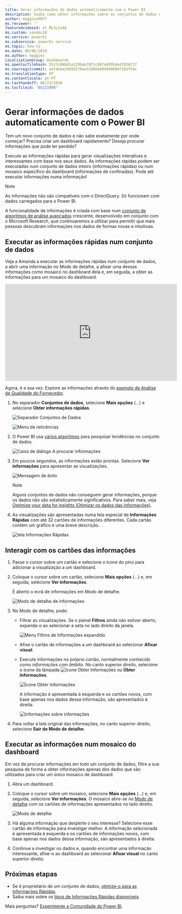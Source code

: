 ```yaml
---
title: Gerar informações de dados automaticamente com o Power BI
description: Saiba como obter informações sobre os conjuntos de dados e os mosaicos do dashboard.
author: maggiesMSFT
ms.reviewer: ''
featuredvideoid: et_MLSL2sA8
ms.custom: seodec18
ms.service: powerbi
ms.subservice: powerbi-service
ms.topic: how-to
ms.date: 08/06/2019
ms.author: maggies
LocalizationGroup: Dashboards
ms.openlocfilehash: 5523c08b81a129bab70f1c087e8895dedf83621f
ms.sourcegitcommit: eef4eee24695570ae3186b4d8d99660df16bf54c
ms.translationtype: HT
ms.contentlocale: pt-PT
ms.lasthandoff: 06/23/2020
ms.locfileid: "85221098"
---
```

# <a name="generate-data-insights-automatically-with-power-bi"></a>Gerar informações de dados automaticamente com o Power BI
Tem um novo conjunto de dados e não sabe exatamente por onde começar?  Precisa criar um dashboard rapidamente?  Deseja procurar informações que pode ter perdido?

Execute as informações rápidas para gerar visualizações interativas e interessantes com base nos seus dados. As informações rápidas podem ser executadas num conjunto de dados inteiro (informações rápidas) ou num mosaico específico do dashboard (informações de confinadas). Pode até executar informações numa informação!

> [!NOTE]
> As informações não são compatíveis com o DirectQuery. Só funcionam com dados carregados para o Power BI.
> 

A funcionalidade de informações é criada com base num [conjunto de algoritmos de análise avançados](../consumer/end-user-insight-types.md) crescente, desenvolvido em conjunto com o Microsoft Research, que continuaremos a utilizar para permitir que mais pessoas descubram informações nos dados de formas novas e intuitivas.

## <a name="run-quick-insights-on-a-dataset"></a>Executar as informações rápidas num conjunto de dados
Veja a Amanda a executar as informações rápidas num conjunto de dados, a abrir uma informação no Modo de detalhe, a afixar uma dessas informações como mosaico no dashboard dela e, em seguida, a obter as informações para um mosaico do dashboard.

<iframe width="560" height="315" src="https://www.youtube.com/embed/et_MLSL2sA8" frameborder="0" allowfullscreen></iframe>


Agora, é a sua vez. Explore as informações através do [exemplo de Análise de Qualidade do Fornecedor](sample-supplier-quality.md).

1. No separador **Conjuntos de dados**, selecione **Mais opções** (...) e selecione **Obter informações rápidas**.
   
    ![Separador Conjuntos de Dados](media/service-insights/power-bi-ellipses.png)
   
    ![Menu de reticências](media/service-insights/power-bi-tab.png)
2. O Power BI usa [vários algoritmos](../consumer/end-user-insight-types.md) para pesquisar tendências no conjunto de dados.
   
    ![Caixa de diálogo A procurar informações](media/service-insights/pbi_autoinsightssearching.png)
3. Em poucos segundos, as informações estão prontas.  Selecione **Ver informações** para apresentar as visualizações.
   
    ![Mensagem de êxito](media/service-insights/pbi_autoinsightsuccess.png)
   
    > [!NOTE]
    > Alguns conjuntos de dados não conseguem gerar informações, porque os dados não são estatisticamente significativos.  Para saber mais, veja [Optimize your data for insights (Otimizar os dados das informações)](service-insights-optimize.md).
    > 
    
4. As visualizações são apresentadas numa tela especial de **Informações Rápidas** com até 32 cartões de informações diferentes. Cada cartão contém um gráfico e uma breve descrição.
   
    ![tela Informações Rápidas](media/service-insights/power-bi-insights.png)

## <a name="interact-with-the-insight-cards"></a>Interagir com os cartões das informações

1. Passe o cursor sobre um cartão e selecione o ícone do pino para adicionar a visualização a um dashboard.

2. Coloque o cursor sobre um cartão, selecione **Mais opções** (…) e, em seguida, selecione **Ver informações**. 

    É aberto o ecrã de informações em Modo de detalhe.
   
    ![Modo de detalhe de informações](media/service-insights/power-bi-insight-focus.png)
3. No Modo de detalhe, pode:
   
   * Filtrar as visualizações. Se o painel **Filtros** ainda não estiver aberto, expanda-o ao selecionar a seta no lado direito da janela.

       ![Menu Filtros de Informações expandido](media/service-insights/power-bi-insights-filter-new.png)
   * Afixe o cartão de informações a um dashboard ao selecionar **Afixar visual**.
   * Execute informações no próprio cartão, normalmente conhecido como *informações com âmbito*. No canto superior direito, selecione o ícone da lâmpada ![ícone Obter Informações](media/service-insights/power-bi-bulb-icon.png) ou **Obter Informações**.
     
       ![Ícone Obter Informações](media/service-insights/pbi-autoinsights-tile.png)
     
     A informação é apresentada à esquerda e os cartões novos, com base apenas nos dados dessa informação, são apresentados à direita.
     
       ![Informações sobre informações](media/service-insights/power-bi-insights-on-insights-new.png)
4. Para voltar à tela original das informações, no canto superior direito, selecione **Sair do Modo de detalhe**.

## <a name="run-insights-on-a-dashboard-tile"></a>Executar as informações num mosaico do dashboard
Em vez de procurar informações em todo um conjunto de dados, filtre a sua pesquisa de forma a obter informações apenas dos dados que são utilizados para criar um único mosaico de dashboard. 

1. Abra um dashboard.
2. Coloque o cursor sobre um mosaico, selecione **Mais opções** (...) e, em seguida, selecione **Ver informações**. O mosaico abre-se no [Modo de detalhe](../consumer/end-user-focus.md) com os cartões de informações apresentados no lado direito.    
   
    ![Modo de detalhe](media/service-insights/pbi-insights-tile.png)    
3. Há alguma informação que desperte o seu interesse? Selecione esse cartão de informação para investigar melhor. A informação selecionada é apresentada à esquerda e os cartões de informações novos, com base apenas nos dados dessa informação, são apresentados à direita.    
4. Continue a investigar os dados e, quando encontrar uma informação interessante, afixe-o ao dashboard ao selecionar **Afixar visual** no canto superior direito.

## <a name="next-steps"></a>Próximas etapas
- Se é proprietário de um conjunto de dados, [otimize-o para as Informações Rápidas](service-insights-optimize.md).
- Saiba mais sobre os [tipos de Informações Rápidas disponíveis](../consumer/end-user-insight-types.md).

Mais perguntas? [Experimente a Comunidade do Power BI](https://community.powerbi.com/).
